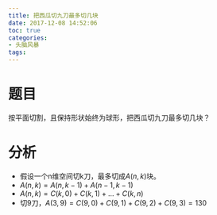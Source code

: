 ```yaml
---
title: 把西瓜切九刀最多切几块
date: 2017-12-08 14:52:06
toc: true
categories: 
- 头脑风暴
tags:
---
```

# 题目
按平面切割，且保持形状始终为球形，把西瓜切九刀最多切几块？

# 分析
* 假设一个n维空间切k刀，最多切成$A(n,k)$块。
* $A(n,k)=A(n,k-1)+A(n-1,k-1)$
* $A(n,k)=C(k,0)+C(k,1)+...+C(k,n)$
* 切9刀，$A(3,9)=C(9,0)+C(9,1)+C(9,2)+C(9,3)=130$